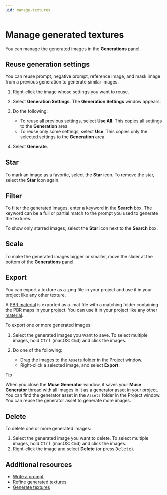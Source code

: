 ```yaml
---
uid: manage-textures
---
```


# Manage generated textures

You can manage the generated images in the **Generations** panel.

## Reuse generation settings

You can reuse prompt, negative prompt, reference image, and mask image from a previous generation to generate similar images.

1. Right-click the image whose settings you want to reuse.
1. Select **Generation Settings**. The **Generation Settings** window appears.
1. Do the following:

   * To reuse all previous settings, select **Use All**. This copies all settings to the **Generation** area.
   * To reuse only some settings, select **Use**. This copies only the selected settings to the **Generation** area.
1. Select **Generate**.

## Star

To mark an image as a favorite, select the **Star** icon. To remove the star, select the **Star** icon again.

## Filter

To filter the generated images, enter a keyword in the **Search** box. The keyword can be a full or partial match to the prompt you used to generate the textures.

To show only starred images, select the **Star** icon next to the **Search** box.

## Scale

To make the generated images bigger or smaller, move the slider at the bottom of the **Generations** panel.

## Export

You can export a texture as a .png file in your project and use it in your project like any other texture.

A [PBR material](xref:view-as-pbr) is exported as a .mat file with a matching folder containing the PBR maps in your project. You can use it in your project like any other [material](https://docs.unity3d.com/Manual/Materials.html).

To export one or more generated images:

1. Select the generated images you want to save. To select multiple images, hold <kbd>Ctrl</kbd> (macOS: <kbd>Cmd</kbd>) and click the images.
1. Do one of the following:

    * Drag the images to the `Assets` folder in the Project window.
    * Right-click a selected image, and select **Export**.

> [!TIP]
> When you close the **Muse Generator** window, it saves your **Muse Generator** thread with all images in it as a generator asset in your project. You can find the generator asset in the `Assets` folder in the Project window. You can reuse the generator asset to generate more images.

## Delete

To delete one or more generated images:

1. Select the generated image you want to delete. To select multiple images, hold <kbd>Ctrl</kbd> (macOS: <kbd>Cmd</kbd>) and click the images.
1. Right-click the image and select **Delete** (or press <kbd>Delete</kbd>).

## Additional resources

* [Write a prompt](xref:write-prompt)
* [Refine generated textures](xref:refine)
* [Generate textures](xref:generate)
